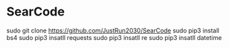 # SearCode
sudo git clone https://github.com/JustRun2030/SearCode
sudo pip3 install bs4
sudo pip3 insatll requests
sudo pip3 insatll re
sudo pip3 insatll datetime
